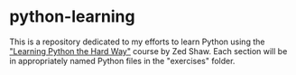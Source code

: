 # python-learning

This is a repository dedicated to my efforts to learn Python using the ["Learning Python the Hard Way"](http://learnpythonthehardway.org/) course by Zed Shaw. Each section will be in appropriately named Python files in the "exercises" folder.
